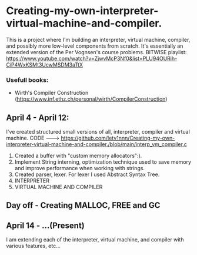 # Creating-my-own-interpreter-virtual-machine-and-compiler.

This is a project where I'm building an interpreter, virtual machine, compiler, and possibly more low-level components from scratch. It's essentially an extended version of the Per Vognsen's course problems.
BITWISE playlist: https://www.youtube.com/watch?v=ZjwvMcP3Nf0&list=PLU94OURih-CiP4WxKSMt3UcwMSDM3aTtX
### Usefull books:
- Wirth's Compiler Construction (https://www.inf.ethz.ch/personal/wirth/CompilerConstruction)

## April 4 - April 12:
I've created structured small versions of all, interpreter, compiler and virtual machine.
CODE ---> https://github.com/letv1nnn/Creating-my-own-interpreter-virtual-machine-and-compiler./blob/main/interp_vm_compiler.c
1. Created a buffer with "custom memory allocators":).
2. Implement String interning, optimization technique used to save memory and improve performance when working with strings.
3. Created parser, lexer. For lexer I used Abstract Syntax Tree.
4. INTERPRETER
5. VIRTUAL MACHINE AND COMPILER

## Day off - Creating MALLOC, FREE and GC

## April 14 - ...(Present)
I am extending each of the interpreter, virtual machine, and compiler with various features, etc...
